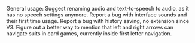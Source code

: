 General usage:
Suggest renaming audio and text-to-speech to audio, as it has no speech settings anymore.
Report a bug with interface sounds and their first time usage.
Report a bug with history saving, no extension since V3.
Figure out a better way to mention that left and right arrows can navigate suits in card games, currently inside first letter navigation.